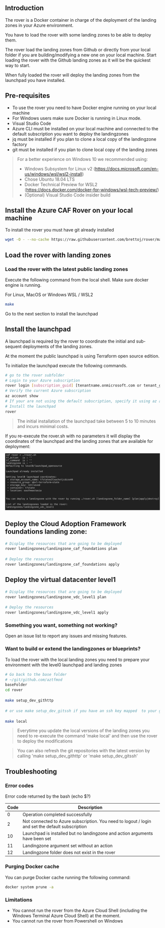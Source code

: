 ## Introduction
The rover is a Docker container in charge of the deployment of the landing zones in your Azure environment.

You have to load the rover with some landing zones to be able to deploy them.

The rover load the landing zones from Github or directly from your local folder if you are building/modifying a new one on your local machine. Start loading the rover with the Github landing zones as it will be the quickest way to start.

When fully loaded the rover will deploy the landing zones from the launchpad you have installed. 

## Pre-requisites
* To use the rover you need to have Docker engine running on your local machine
* For Windows users make sure Docker is running in Linux mode.
* Visual Studio Code
* Azure CLI must be installed on your local machine and connected to the default subscription you want to deploy the landingzones
* jq must be installed if you plan to clone a local copy of the landingzone factory
* git must be installed if you plan to clone local copy of the landing zones

> For a better experience on Windows 10 we recommended using:
>- Windows Subsystem for Linux v2 (https://docs.microsoft.com/en-us/windows/wsl/wsl2-install)
>- Chose Ubuntu 18.04 LTS 
>- Docker Technical Preview for WSL2 (https://docs.docker.com/docker-for-windows/wsl-tech-preview/)
>- (Optional) Visual Studio Code insider build 

## Install the Azure CAF Rover on your local machine

To install the rover you must have git already installed

```bash
wget -O - --no-cache https://raw.githubusercontent.com/brettoj/rover/master/install.sh | bash
```


## Load the rover with landing zones

### Load the rover with the latest public landing zones

Execute the following command from the local shell. Make sure docker engine is running.

For Linux, MacOS or Windows WSL / WSL2
```bash
make
```
Go to the next section to install the launchpad


## Install the launchpad
A launchpad is required by the rover to coordinate the initial and sub-sequent deployments of the landing  zones.

At the moment the public launchpad is using Terraform open source edition.

To initialize the launchpad execute the following commands.

```bash
# go to the rover subfolder
# Login to your Azure subscription
rover login [subscription_guid] [tenantname.onmicrosoft.com or tenant_guid]
# Verify the current Azure subscription
az account show
# If your are not using the default subscription, specify it using az account set --subscription <put your subscription GUID>
# Install the launchpad
rover
```
> The initial installation of the launchpad take between 5 to 10 minutes and incurs minimal costs.

If you re-execute the rover.sh with no parameters it will display the coordinates of the launchpad and the landing zones that are available for deployment:

![install_launchpad](/images/install_launchpad.png)

## Deploy the Cloud Adoption Framework foundations landing zone: 
```bash
# Display the resources that are going to be deployed
rover landingzones/landingzone_caf_foundations plan

# Deploy the resources
rover landingzones/landingzone_caf_foundations apply

```

## Deploy the virtual datacenter level1
```bash
# Display the resources that are going to be deployed
rover landingzones/landingzone_vdc_level1 plan

# Deploy the resources
rover landingzones/landingzone_vdc_level1 apply

```

### Something you want, something not working?
Open an issue list to report any issues and missing features.

### Want to build or extend the landingzones or blueprints?

To load the rover with the local landing zones you need to prepare your environment with the level0 launchpad and landing zones 
```bash
# Go back to the base folder
# ~/git/github.com/aztfmod
baseFolder
cd rover

make setup_dev_githttp

# or use make setup_dev_gitssh if you have an ssh key mapped  to your github account

make local
```

> Everytime you update the local versions of the landing zones you need to re-execute the command 'make local' and then use the rover to deploy the modifications

> You can also refresh the git repositories with the latest version by calling 'make setup_dev_githttp' or 'make setup_dev_gitssh'

## Troubleshooting
### Error codes
Error code returned by the bash (echo $?)

| Code | Description | 
|--- |--- |
| 0 | Operation completed successfully 
|2 | Not connected to Azure subscription. You need to logout / login and set the default subscription 
|10 | Launchpad is installed but no landingzone and action arguments have been set 
|11 | Landingzone argument set without an action 
|12 | Landingzone folder does not exist in the rover 

### Purging Docker cache
You can purge Docker cache running the following command:
```bash
docker system prune -a
```

### Limitations

* You cannot run the rover from the Azure Cloud Shell (including the Windows Terminal Azure Cloud Shell) at the moment.
* You cannot run the rover from Powershell on Windows

